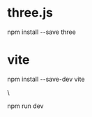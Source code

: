 # three.js
npm install --save three

# vite
npm install --save-dev vite

<!-- npx vite -->\
npm run dev